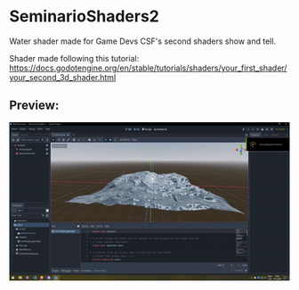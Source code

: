 # SeminarioShaders2
Water shader made for Game Devs CSF's second shaders show and tell.

Shader made following this tutorial: https://docs.godotengine.org/en/stable/tutorials/shaders/your_first_shader/your_second_3d_shader.html

## Preview:
![Preview](GodotWaterShader.gif)

